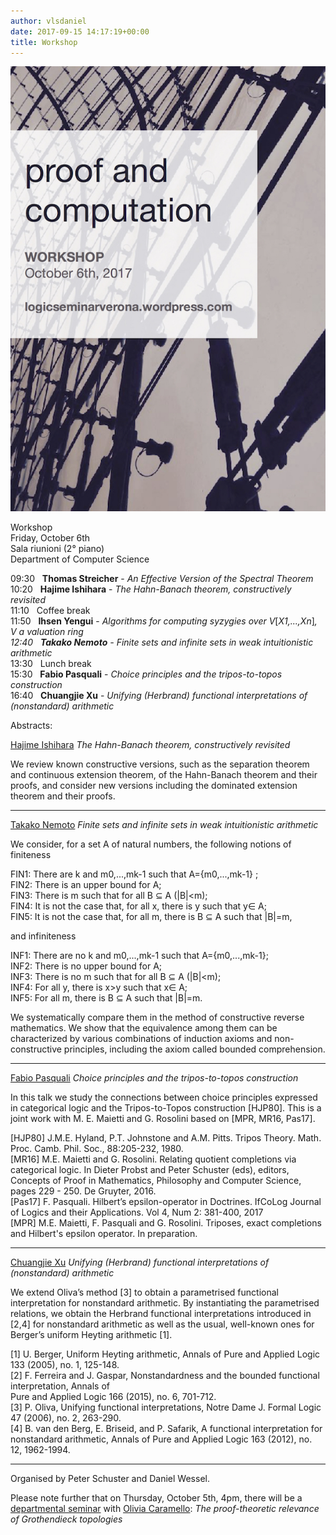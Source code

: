```yaml
---
author: vlsdaniel
date: 2017-09-15 14:17:19+00:00
title: Workshop
---
```


![PaC](/images/pac2.jpg)

Workshop\
Friday, October 6th\
Sala riunioni (2° piano)\
Department of Computer Science

09:30   **Thomas Streicher** - _An Effective Version of the Spectral Theorem_\
10:20   **Hajime Ishihara** - _The Hahn-Banach theorem, constructively revisited_\
11:10   Coffee break\
11:50   **Ihsen Yengui** - _Algorithms for computing syzygies over V_[_X1,...,Xn_]_, V a valuation ring\
_12:40   **Takako Nemoto**_ - Finite sets and infinite sets in weak intuitionistic arithmetic_\
13:30   Lunch break\
15:30   **Fabio Pasquali** - _Choice principles and the tripos-to-topos construction_\
16:40   **Chuangjie Xu** - _Unifying (Herbrand) functional interpretations of (nonstandard) arithmetic_

Abstracts:

[Hajime Ishihara](https://www.jaist.ac.jp/profiles/info_e.php?profile_id=48&syozoku=12)
_The Hahn-Banach theorem, constructively revisited_

We review known constructive versions, such as the separation theorem and continuous extension theorem, of the Hahn-Banach theorem and their proofs, and consider new versions including the dominated extension theorem and their proofs.

___

[Takako Nemoto](https://www.jaist.ac.jp/~t-nemoto/)
_Finite sets and infinite sets in weak intuitionistic arithmetic_

We consider, for a set A of natural numbers, the following notions of finiteness

FIN1: There are k and m0,...,mk-1 such that A={m0,...,mk-1} ;\
FIN2: There is an upper bound for A;\
FIN3: There is m such that for all B ⊆ A (|B|<m);\
FIN4: It is not the case that, for all x, there is y such that y∈ A;\
FIN5: It is not the case that, for all m, there is B ⊆ A such that |B|=m,

and infiniteness

INF1: There are no k and m0,...,mk-1 such that A={m0,...,mk-1};\
INF2: There is no upper bound for A;\
INF3: There is no m such that for all B ⊆ A (|B|<m);\
INF4: For all y, there is x>y such that x∈ A;\
INF5: For all m, there is B ⊆ A such that |B|=m.

We systematically compare them in the method of constructive reverse mathematics. We show that the equivalence among them can be characterized by various combinations of induction axioms and non-constructive principles, including the axiom called bounded comprehension.

___

[Fabio Pasquali](https://www.math.unipd.it/en/department/people/user.php?usertype=7&user=897)
_Choice principles and the tripos-to-topos construction_

In this talk we study the connections between choice principles expressed in categorical logic and the Tripos-to-Topos construction [HJP80].
This is a joint work with M. E. Maietti and G. Rosolini based on [MPR, MR16, Pas17].

[HJP80] J.M.E. Hyland, P.T. Johnstone and A.M. Pitts. Tripos Theory. Math. Proc. Camb. Phil. Soc., 88:205-232, 1980.\
[MR16] M.E. Maietti and G. Rosolini. Relating quotient completions via categorical logic. In Dieter Probst and Peter Schuster (eds), editors, Concepts of Proof in Mathematics, Philosophy and Computer Science, pages 229 - 250. De Gruyter, 2016.\
[Pas17] F. Pasquali. Hilbert’s epsilon-operator in Doctrines. IfCoLog Journal of Logics and their Applications. Vol 4, Num 2: 381-400, 2017\
[MPR] M.E. Maietti, F. Pasquali and G. Rosolini. Triposes, exact completions and Hilbert's epsilon operator. In preparation.

___

[Chuangjie Xu](https://cj-xu.github.io/)
_Unifying (Herbrand) functional interpretations of (nonstandard) arithmetic_

We extend Oliva’s method [3] to obtain a parametrised functional interpretation for nonstandard arithmetic. By instantiating the parametrised relations, we obtain the Herbrand functional interpretations introduced in [2,4] for nonstandard arithmetic as well as the usual, well-known ones for Berger’s uniform Heyting arithmetic [1].

[1] U. Berger, Uniform Heyting arithmetic, Annals of Pure and Applied Logic 133 (2005), no. 1, 125-148.\
[2] F. Ferreira and J. Gaspar, Nonstandardness and the bounded functional interpretation, Annals of\
Pure and Applied Logic 166 (2015), no. 6, 701-712.\
[3] P. Oliva, Unifying functional interpretations, Notre Dame J. Formal Logic 47 (2006), no. 2, 263-290.\
[4] B. van den Berg, E. Briseid, and P. Safarik, A functional interpretation for nonstandard arithmetic, Annals of Pure and Applied Logic 163 (2012), no. 12, 1962-1994.

___

Organised by Peter Schuster and Daniel Wessel.



Please note further that on Thursday, October 5th, 4pm,
there will be a [departmental seminar](https://www.di.univr.it/?ent=seminario&id=4085) with [Olivia Caramello](https://www.oliviacaramello.com/):
_The proof-theoretic relevance of Grothendieck topologies_
